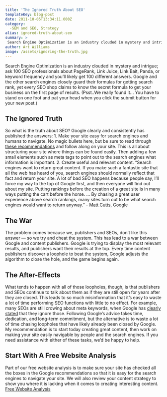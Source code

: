 ```yaml
---
title: 'The Ignored Truth About SEO'
templateKey: blog-post
date: 2011-10-05T13:34:11.000Z
category: 
  -SEM and SEO, Strategy
alias: ignored-truth-about-seo
summary: > 
 Search Engine Optimization is an industry clouded in mystery and intrigue; ask 100 SEO professionals about PageRank, Link Juice, Link Bait, Panda, or keyword frequency and you’ll likely get 100 different answers. Google and the other search engines closely guard their formulas for getting search rank, yet every SEO shop claims to know the secret formula to get your business on the first page of results.
author: Art Williams
image: /assets/ignoring-the-truth.jpg
---
```


Search Engine Optimization is an industry clouded in mystery and intrigue; ask 100 SEO professionals about PageRank, Link Juice, Link Bait, Panda, or keyword frequency and you’ll likely get 100 different answers. Google and the other search engines closely guard their formulas for getting search rank, yet every SEO shop claims to know the secret formula to get your business on the first page of results. (Psst..We really found it... You have to stand on one foot and pat your head when you click the submit button for your new post.)

The Ignored Truth
-----------------

So what is the truth about SEO? Google clearly and consistently has published the answers: 1. Make your site easy for search engines and humans to navigate. No magic bullets here, but be sure to read through [these recommendations](https://support.google.com/webmasters/answer/35769?hl=en) and follow along on your site. This is all about structuring your site where things can be found easily. Then adding a few small elements such as meta tags to point out to the search engines what information is important. 2. Create useful and relevant content. “Search engines want to return great content. If you make such a fantastic site that all the web has heard of you, search engines should normally reflect that fact and return your site. A lot of bad SEO happens because people say, I’ll force my way to the top of Google first, and then everyone will find out about my site. Putting rankings before the creation of a great site is in many ways putting the cart before the horse. … By chasing a great user experience above search rankings, many sites turn out to be what search engines would want to return anyway.” - [Matt Cutts](http://www.mattcutts.com/blog/pagerank-sculpting/), Google 

The War
-------

The problem comes because we, publishers and SEOs, don’t like this answer — so we try and cheat the system. This has lead to a war between Google and content publishers. Google is trying to display the most relevant results, and publishers want their results at the top. Every time content publishers discover a loophole to beat the system, Google adjusts the algorithm to close the hole, and the game begins again.

The After-Effects
-----------------

What tends to happen with all of those loopholes, though, is that publishers and SEOs continue to talk about them as if they are still open for years after they are closed. This leads to so much misinformation that it’s easy to waste a lot of time performing SEO functions with little to no effect. For example, many SEOs are still crowing about meta keywords, when Google has [clearly stated](http://googlewebmastercentral.blogspot.com/2009/09/google-does-not-use-keywords-meta-tag.html) that they ignore those. Following Google’s advice takes time, dedication, and long-term commitment, but the alternative is to waste a lot of time chasing loopholes that have likely already been closed by Google. My recommendation is to start today creating great content, then work on making your site easily navigable by people and the search engines. If you need assistance with either of these tasks, we’d be happy to help.

Start With A Free Website Analysis
----------------------------------

Part of our free website analysis is to make sure your site has checked all the boxes in the Google recommendations so that it is easy for the search engines to navigate your site. We will also review your content strategy to show you where it is lacking when it comes to creating interesting content. [Free Website Analysis](/website-consultation)
